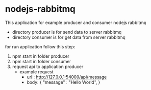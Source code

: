 # nodejs-rabbitmq
This application for example producer and consumer nodejs rabbitmq

- directory producer is for send data to server rabbitmq
- directory consumer is for get data from server rabbitmq

for run application follow this step:
1. npm start in folder producer
2. npm start in folder consumer
3. request api to application producer
    - example request
        - url : http://127.0.0.1:54000/api/message
        - body: {
            "message" : "Hello World",
        }